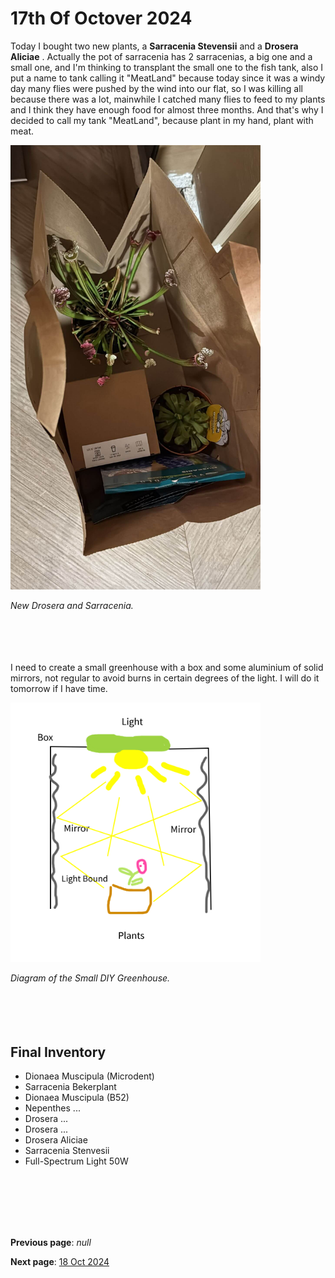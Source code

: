 # 17th Of Octover 2024


Today I bought two new plants, a **Sarracenia Stevensii** and a **Drosera Aliciae** . Actually the pot of sarracenia has 2 sarracenias, a big one and a small one, and I'm thinking to transplant the small one to the fish tank, also I put a name to tank calling it "MeatLand" because today since it was a windy day many flies were pushed by the wind into our flat, so I was killing all because there was a lot, mainwhile I catched many flies to feed to my plants and I think they have enough food for almost three months. And that's why I decided to call my tank "MeatLand", because plant in my hand, plant with meat.

<img src="../../docs/resource/img/20241017/17102024_1.jpeg" alt="New Sarracnia And Drosera" width="400"> 

*New Drosera and Sarracenia.*
<br><br><br><br>
<br>

I need to create a small greenhouse with a box and some aluminium of solid mirrors, not regular to avoid burns in certain degrees of the light. I will do it tomorrow if I have time.

<img src="../../docs/resource/img/20241017/17102024_2.png" alt="Small DIY GreenHouse" width="400"> 

*Diagram of the Small DIY Greenhouse.*
<br><br><br><br>
<br>

## Final Inventory

- Dionaea Muscipula (Microdent)
- Sarracenia Bekerplant
- Dionaea Muscipula (B52)
- Nepenthes ...
- Drosera ...
- Drosera ...
- Drosera Aliciae
- Sarracenia Stenvesii
- Full-Spectrum Light 50W

<br>
<br>
<br>
<br>
<br>

**Previous page**: *null*

**Next page**: <a href="./18_oct_2024.md">18 Oct 2024</a>
<br>
<br>
<br>
<br>
<br>
<br>